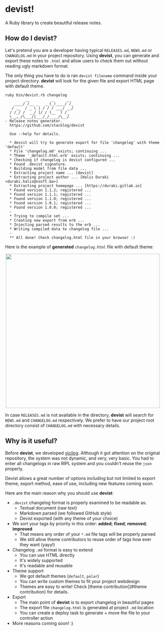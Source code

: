 # devist!

A Ruby library to create beautiful release notes.

## How do I devist?

Let's pretend you are a developer having typical `RELEASES.md`, `NEWS.md` or `CHANGELOG.md` in your project repository. 
Using **devist**, you can generate and export these notes to `.html` and allow users to check them out without reading 
 ugly markdown format.
 
The only thing you have to do is ran `devist filename` command inside your project directory. **devist** will look for the 
given file and export HTML page with default theme.
 
```
ruby bin/devist.rb changelog
         __          _      __ 
    ____/ /__ _   __(_)____/ /_
   / __  / _ \ | / / / ___/ __/
  / /_/ /  __/ |/ / (__  ) /_  
  \__,_/\___/|___/_/____/\__/ 
- Release notes generator.
  https://github.com/stacklog/devist

  Use --help for details.

  * devist will try to generate export for file 'changelog' with theme 'default'
  * File 'changelog.md' exists; continuing ...
  * Theme '_default.html.erb' exists; continuing ...
  * Checking if changelog is devist configured ...
  * Found .devist signature.
  * Building model from file data ...
  * Extracting project name ... [devist]
  * Extracting project author ... [Halis Duraki <duraki.halis@nsoft.ba>]
  * Extracting project homepage ... [https://duraki.gitlab.io]
  * Found version 1.1.2; registered ...
  * Found version 1.1.1; registered ...
  * Found version 1.1.0; registered ...
  * Found version 1.0.1; registered ...
  * Found version 1.0.0; registered ...
  -
  * Trying to compile set ...
  * Creating new export from erb ...
  * Injecting parsed results to the erb ...
  * Writing compiled data to changelog file ...
  -
  ** All done! Check changelog.html file in your browser :)
```

Here is the example of **generated** `changelog.html` file with default theme:
<p align="center"><img src="http://i.imgur.com/ZdQ6sCE.png" height="500px"></p>

In case `RELEASES.md` is not available in the directory, **devist** will search for `NEWS.md` and `CHANGELOG.md` 
respectively. We prefer to have our project root directory consist of `CHANGELOG.md` with necessary details.

## Why is it useful?

Before **devist**, we developed [vicilog](https://github.com/stacklog/vicilog). Although it got attention on the original 
repository, the system was not dynamic, and very, very basic. You had to enter all changelogs in raw RIPL system and you 
couldn't reuse the `json` properly.
   
Devist allows a great number of options including but not limited to export theme, export method, ease of use, including 
new features coming soon.  

Here are the main reason why you should use **devist**:

* `.devist` changelog format is properly examined to be readable as:
  - Textual document (raw text)
  - Markdown parsed (we followed GitHub style)
  - Devist exported (with any theme of your choice)
* We sort your tags by priority in this order: **added**; **fixed**; **removed**; **improved**
  - That means any order of your `*.md` file tags will be properly parsed 
  - We still allow theme contributors to reuse order of tags how ever they want (yayy!)
* Changelog `.md` format is easy to extend
  - You can use HTML directly
  - It's widely supported
  - It's readable and reusable
* Theme support
  - We got default themes (`default`, `polar`)
  - You can write custom themes to fit your project webdesign
  - Themes are easy to write! Check [theme contribution](#theme contribution) for details.
* Export
  - The main point of **devist** is to export changelog in beautiful pages 
  - The export file `changelog.html` is generated at project `.md` location
  - You can create a deploy task to generate + move the file to your controller action
* More reasons coming soon! :)